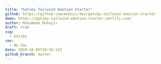 ```yaml
---
title: "Gatsby Tailwind Emotion Starter"
github: https://github.com/muhajirdev/gatsby-tailwind-emotion-starter
demo: https://gatsby-tailwind-emotion-starter.netlify.com/
author: Muhammad Muhajir
draft: true
ssg:
  - Gatsby
cms:
  - No Cms
date: 2018-10-05T10:34:13Z
github_branch: master
---
```


